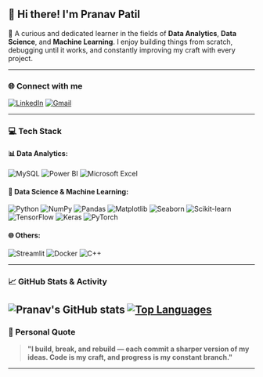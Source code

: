 ## 👋 Hi there! I'm Pranav Patil

🚀 A curious and dedicated learner in the fields of **Data Analytics**, **Data Science**, and **Machine Learning**. I enjoy building things from scratch, debugging until it works, and constantly improving my craft with every project.

---

### 🌐 Connect with me
[![LinkedIn](https://img.shields.io/badge/LinkedIn-blue?logo=linkedin&style=for-the-badge)](https://www.linkedin.com/in/pranav-patil-151326251)
[![Gmail](https://img.shields.io/badge/Gmail-red?logo=gmail&style=for-the-badge)](mailto:pranavspatil1508@gmail.com)

---

### 💻 Tech Stack

#### 📊 Data Analytics:
![MySQL](https://img.shields.io/badge/MySQL-00000F?style=for-the-badge&logo=mysql)
![Power BI](https://img.shields.io/badge/Power%20BI-F2C811?style=for-the-badge&logo=powerbi)
![Microsoft Excel](https://img.shields.io/badge/Excel-217346?style=for-the-badge&logo=microsoft-excel)

#### 🧠 Data Science & Machine Learning:
![Python](https://img.shields.io/badge/Python-3776AB?style=for-the-badge&logo=python)
![NumPy](https://img.shields.io/badge/NumPy-013243?style=for-the-badge&logo=numpy)
![Pandas](https://img.shields.io/badge/Pandas-150458?style=for-the-badge&logo=pandas)
![Matplotlib](https://img.shields.io/badge/Matplotlib-11557C?style=for-the-badge&logo=matplotlib)
![Seaborn](https://img.shields.io/badge/Seaborn-3776AB?style=for-the-badge&logo=python)
![Scikit-learn](https://img.shields.io/badge/Scikit--learn-F7931E?style=for-the-badge&logo=scikit-learn)
![TensorFlow](https://img.shields.io/badge/TensorFlow-FF6F00?style=for-the-badge&logo=tensorflow)
![Keras](https://img.shields.io/badge/Keras-D00000?style=for-the-badge&logo=keras)
![PyTorch](https://img.shields.io/badge/PyTorch-EE4C2C?style=for-the-badge&logo=pytorch)

#### 🌐 Others:
![Streamlit](https://img.shields.io/badge/Streamlit-FF4B4B?style=for-the-badge&logo=streamlit)
![Docker](https://img.shields.io/badge/Docker-2496ED?style=for-the-badge&logo=docker)
![C++](https://img.shields.io/badge/C++-00599C?style=for-the-badge&logo=cplusplus)

---

### 📈 GitHub Stats & Activity

![Pranav's GitHub stats](https://github-readme-stats.vercel.app/api?username=pranavspatil&show_icons=true&theme=radical)
[![Top Languages](https://github-readme-stats.vercel.app/api/top-langs/?username=pranavspatil&layout=compact&theme=radical)](https://github.com/anuraghazra/github-readme-stats)
---
### 💬 Personal Quote

> **"I build, break, and rebuild — each commit a sharper version of my ideas. Code is my craft, and progress is my constant branch."**

---
